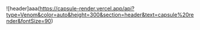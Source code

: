 ![header]aaa(https://capsule-render.vercel.app/api?type=Venom&color=auto&height=300&section=header&text=capsule%20render&fontSize=90)

